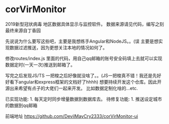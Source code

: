 # corVirMonitor
2019新型冠状病毒 地区数据具体显示与监控软件。
数据来源请见代码，编写之刻 最终来源自丁香园

先说说为什么要写这些吧，主要是我想练手Angular和NodeJS。。(误
主要是想实现数据过滤推送，因为更想关注本地的情况如何了。

修改routes/index.js 里面的代码，用自己qq邮箱的账号安全码填上去就可以实现数据定时(一天一次)推送到邮箱了。

写完之后发现JS/TS 一把梭之后好像就没啥了。。(JS一把梭真不错！我还是先好好看下angular和express框架的文档好了hhhh)
想要持续开发这个仓库。因此开源出来希望有点子的大佬们一起来开发。
比如数据定制化啥的...etc.

已实现功能: 1. 每天定时同步增量数据到数据库去。
待修复功能: 1. 推送设定城市的数据到qq邮箱

前端地址 https://github.com/DevilMayCry2333/corVirMonitor-ui